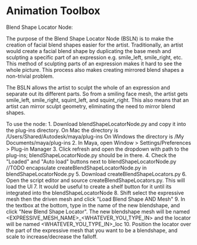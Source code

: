 
Animation Toolbox
===========

Blend Shape Locator Node:

The purpose of the Blend Shape Locator Node (BSLN) is to make the creation of facial blend shapes easier for the artist. Traditionally, an artist would create a facial blend shape by duplicating the base mesh and sculpting a specific part of an expression e.g. smile_left, smile_right, etc. This method of sculpting parts of an expression makes it hard to see the whole picture. This process also makes creating mirrored blend shapes a non-trivial problem. 

The BSLN allows the artist to sculpt the whole of an expression and separate out its different parts. So from a smiling face mesh, the artist gets smile_left, smile_right, squint_left, and squint_right. This also means that an artist can mirror sculpt geometry, eliminating the need to mirror blend shapes. 

To use the node:
	1. Download blendShapeLocatorNode.py and copy it into the plug-ins directory. 
		On Mac the directory is /Users/Shared/Autodesk/maya/plug-ins
		On Windows the directory is /My Documents/maya/plug-ins
	2. In Maya, open Window > Settings/Preferences > Plug-in Manager
	3. Click refresh and open the dropdown with path to the plug-ins; blendShapeLocatorNode.py should be in there.
	4. Check the "Loaded" and "Auto load" buttons next to blendShapeLocatorNode.py
	//TODO encapsulate createBlendShapeLocatorNode.py in blendShapeLocatorNode.py
	5. Download createBlendShapeLocators.py
	6. Open the script editor and source createBlendShapeLocators.py. This will load the UI
	7. It would be useful to create a shelf button for it until its integrated into the blendShapeLocatorNode
	8. Shift select the expressive mesh then the driven mesh and click "Load Blend Shape AND Mesh"
	9. In the textbox at the bottom, type in the name of the new blendshape, and click "New Blend Shape Locator". The new blendshape mesh will be named <EXPRESSIVE_MESH_NAME>_<WHATEVER_YOU_TYPE_IN> and the locator will be named <WHATEVER_YOU_TYPE_IN>_loc
	10. Position the locator over the part of the expressive mesh that you want to be a blendshape, and scale to increase/decrease the falloff. 


